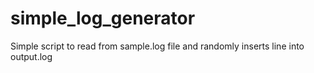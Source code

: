 # simple_log_generator
Simple script to read from sample.log file and randomly inserts line into output.log 
